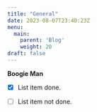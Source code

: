 ```yaml
---
title: "General"
date: 2023-08-07T23:40:23Z
menu:
  main:
    parent: 'Blog'
    weight: 20
draft: false 
---
```


**Boogie Man**

- [x] List item done.
- [ ] List item not done.

